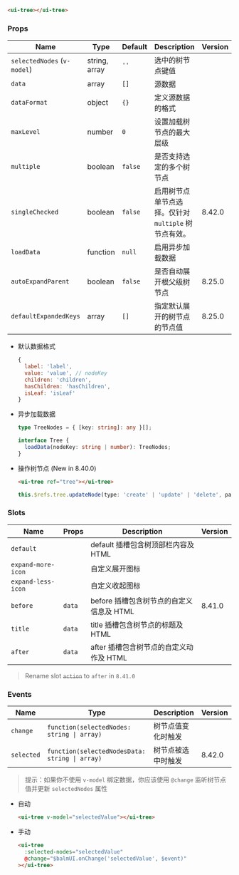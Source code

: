```html
<ui-tree></ui-tree>
```

### Props

| Name                        | Type          | Default | Description                                          | Version |
| --------------------------- | ------------- | ------- | ---------------------------------------------------- | ------- |
| `selectedNodes` (`v-model`) | string, array | `''`    | 选中的树节点键值                                     |         |
| `data`                      | array         | `[]`    | 源数据                                               |         |
| `dataFormat`                | object        | `{}`    | 定义源数据的格式                                     |         |
| `maxLevel`                  | number        | `0`     | 设置加载树节点的最大层级                             |         |
| `multiple`                  | boolean       | `false` | 是否支持选定的多个树节点                             |         |
| `singleChecked`             | boolean       | `false` | 启用树节点单节点选择。仅针对 `multiple` 树节点有效。 | 8.42.0  |
| `loadData`                  | function      | `null`  | 启用异步加载数据                                     |         |
| `autoExpandParent`          | boolean       | `false` | 是否自动展开根父级树节点                             | 8.25.0  |
| `defaultExpandedKeys`       | array         | `[]`    | 指定默认展开的树节点的节点值                         | 8.25.0  |

- 默认数据格式

  ```js
  {
    label: 'label',
    value: 'value', // nodeKey
    children: 'children',
    hasChildren: 'hasChildren',
    isLeaf: 'isLeaf'
  }
  ```

- 异步加载数据

  ```ts
  type TreeNodes = { [key: string]: any }[];

  interface Tree {
    loadData(nodeKey: string | number): TreeNodes;
  }
  ```

- 操作树节点 (New in 8.40.0)

  ```html
  <ui-tree ref="tree"></ui-tree>
  ```

  ```ts
  this.$refs.tree.updateNode(type: 'create' | 'update' | 'delete', parentKey: string | number, nodeData: object)
  ```

### Slots

| Name               | Props  | Description                              | Version |
| ------------------ | ------ | ---------------------------------------- | ------- |
| `default`          |        | default 插槽包含树顶部栏内容及 HTML      |         |
| `expand-more-icon` |        | 自定义展开图标                           |         |
| `expand-less-icon` |        | 自定义收起图标                           |         |
| `before`           | `data` | before 插槽包含树节点的自定义信息及 HTML | 8.41.0  |
| `title`            | `data` | title 插槽包含树节点的标题及 HTML        |         |
| `after`            | `data` | after 插槽包含树节点的自定义动作及 HTML  |         |

> Rename slot <del>`action`</del> to `after` in `8.41.0`

### Events

| Name       | Type                                           | Description        | Version |
| ---------- | ---------------------------------------------- | ------------------ | ------- |
| `change`   | `function(selectedNodes: string \| array)`     | 树节点值变化时触发 |         |
| `selected` | `function(selectedNodesData: string \| array)` | 树节点被选中时触发 | 8.42.0  |

> 提示：如果你不使用 `v-model` 绑定数据，你应该使用 `@change` 监听树节点值并更新 `selectedNodes` 属性

- 自动

  ```html
  <ui-tree v-model="selectedValue"></ui-tree>
  ```

- 手动

  ```html
  <ui-tree
    :selected-nodes="selectedValue"
    @change="$balmUI.onChange('selectedValue', $event)"
  ></ui-tree>
  ```

